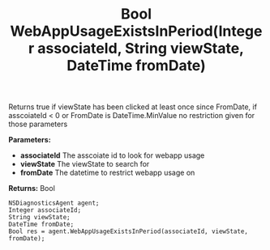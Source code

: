 ﻿---
uid: crmscript_ref_NSDiagnosticsAgent_WebAppUsageExistsInPeriod
title: Bool WebAppUsageExistsInPeriod(Integer associateId, String viewState, DateTime fromDate)
intellisense: NSDiagnosticsAgent.WebAppUsageExistsInPeriod
keywords: NSDiagnosticsAgent, WebAppUsageExistsInPeriod
so.topic: reference
---

Returns true if viewState has been clicked at least once since FromDate, if asscoiateId < 0 or FromDate is DateTime.MinValue no restriction given for those parameters

**Parameters:**
 - **associateId** The asscoiate id to look for webapp usage
 - **viewState** The viewState to search for
 - **fromDate** The datetime to restrict webapp usage on

**Returns:** Bool

```crmscript
NSDiagnosticsAgent agent;
Integer associateId;
String viewState;
DateTime fromDate;
Bool res = agent.WebAppUsageExistsInPeriod(associateId, viewState, fromDate);
```


